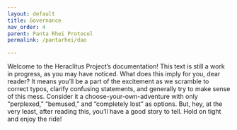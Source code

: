 ```yaml
---
layout: default
title: Governance
nav_order: 4
parent: Panta Rhei Protocol
permalink: /pantarhei/dao

---
```


Welcome to the Heraclitus Project’s documentation! This text is still a work in progress, as you may have noticed. What does this imply for you, dear reader? It means you’ll be a part of the excitement as we scramble to correct typos, clarify confusing statements, and generally try to make sense of this mess. Consider it a choose-your-own-adventure with only “perplexed,” “bemused,” and “completely lost” as options. But, hey, at the very least, after reading this, you’ll have a good story to tell. Hold on tight and enjoy the ride!

